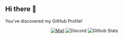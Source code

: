 ## Hi there 👋
You've discovered my GitHub Profile!  

<div align=center>

[![Mail](https://img.shields.io/badge/Mail-Mail?logo=mail.ru&style=flat-square&color=168DE2&logoColor=white&link=mailto:khk49121@gmail.com)](mailto:khk49121@gmail.com)
![Discord](https://img.shields.io/badge/BGM%230970-Discord?logo=discord&style=flat-square&color=7289DA&logoColor=white)
![Github Stats](https://github-readme-stats.vercel.app/api?username=khk4912&theme=default&show_icons=true)
</div>

<!--
**khk4912/khk4912** is a ✨ _special_ ✨ repository because its `README.md` (this file) appears on your GitHub profile.

Here are some ideas to get you started:

- 🔭 I’m currently working on ...
- 🌱 I’m currently learning ...
- 👯 I’m looking to collaborate on ...
- 🤔 I’m looking for help with ...
- 💬 Ask me about ...
- 📫 How to reach me: ...
- 😄 Pronouns: ...
- ⚡ Fun fact: ...
-->
